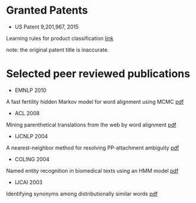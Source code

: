 # Granted Patents
- US Patent 9,201,967, 2015

Learning rules for product classification [link](https://patentimages.storage.googleapis.com/37/bf/6c/f1d10d1ade33dc/US9201967.pdf)

note: the original patent title is inaccurate.

# Selected peer reviewed publications
- EMNLP 2010

A fast fertility hidden Markov model for word alignment using MCMC [pdf](https://aclanthology.info/pdf/D/D10/D10-1058.pdf)

- ACL 2008

Mining parenthetical translations from the web by word alignment [pdf](http://www.aclweb.org/anthology/P08-1113)

- IJCNLP 2004

A nearest-neighbor method for resolving PP-attachment ambiguity [pdf](http://citeseerx.ist.psu.edu/viewdoc/download?doi=10.1.1.443.9487&rep=rep1&type=pdf)

- COLING 2004 

Named entity recognition in biomedical texts using an HMM model [pdf](https://aclanthology.info/pdf/W/W04/W04-1216.pdf)

- IJCAI 2003

Identifying synonyms among distributionally similar words [pdf](http://citeseerx.ist.psu.edu/viewdoc/download?doi=10.1.1.447.7048&rep=rep1&type=pdf)
